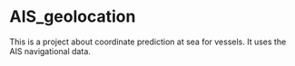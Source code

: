 # AIS_geolocation
This is a project about coordinate prediction at sea for vessels. It uses the AIS navigational data.
